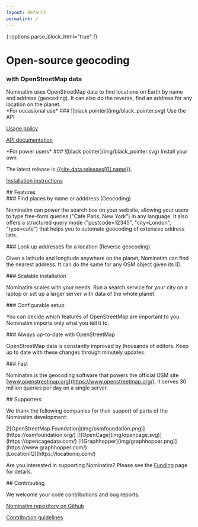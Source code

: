 ```yaml
---
layout: default
permalink: /
---
```


{::options parse_block_html="true" /}

<div class="section title-banner">
<h1>Open-source geocoding</h1>
<h3>with OpenStreetMap data</h3>
</div>

<div class="section description">
Nominatim uses OpenStreetMap data to find locations on Earth by name and
address (geocoding). It can also do the reverse, find an address for any
location on the planet.
</div>

<div class="section download-banner">
<div class="two-column">
<div class="column">
*For occasional use*
### ![black pointer](img/black_pointer.svg) Use the API

[Usage policy](https://operations.osmfoundation.org/policies/nominatim/)

[API documentation](release-docs/develop/api/Overview/)
</div>

<div class="column">
*For power users*
### ![black pointer](img/black_pointer.svg) Install your own

The latest release is [{{site.data.releases[0].name}}](https://www.nominatim.org/release/Nominatim-{{site.data.releases[0].name}}.tar.bz2).

[Installation instructions](release-docs/latest/admin/Installation/)

</div>
</div>
</div>

<div class="section features">
## Features

<div class="two-column">

<div class="featurebox">
### Find places by name or adddress (Geocoding)

Nominatim can power the search box on your website, allowing your users
to type free-form queries ("Cafe Paris, New York") in any language.
It also offers a structured query mode
("postcode=12345", "city=London", "type=cafe")
that helps you to automate geocoding of extensive address lists.
</div>


<div class="featurebox">
### Look up addresses for a location (Reverse geocoding)

Given a latitude and longitude anywhere on the planet, Nominatim can find the
nearest address. It can do the same for any OSM object
given its ID.
</div>
</div>

<div class="two-column">

<div class="featurebox">
### Scalable installation

Nominatim scales with your needs. Run a search service for your city
on a laptop or set up a larger server with data of the whole planet.
</div>

<div class="featurebox">
### Configurable setup

You can decide which features of OpenStreetMap are important to you.
Nominatim imports only what you tell it to.
</div>
</div>

<div class="two-column">

<div class="featurebox">
### Always up-to-date with OpenStreetMap

OpenStreetMap data is constantly improved by thousands of editors. Keep
up to date with these changes through minutely updates.
</div>

<div class="featurebox">
### Fast

Nominatim is the geocoding software that powers the
official OSM site [www.openstreetmap.org](https://www.openstreetmap.org/). It serves 30 million queries per
day on a single server.


</div>

</div>
</div>

<div class="section supporters">
## Supporters

We thank the following companies for their support of parts of the
Nominatim development:

<div class="big-supporter">
[![OpenStreetMap Foundation](img/osmfoundation.png)](https://osmfoundation.org/)
[![OpenCage](img/opencage.svg)](https://opencagedata.com/)
[![Graphhopper](img/graphhopper.png)](https://www.graphhopper.com/)
</div>

<div class="small-supporter">
[LocationIQ](https://locationiq.com/)
</div>
</div>

Are you interested in supporting Nominatim? Please see the [Funding](/funding)
page for details.

<div class="section contributing">
## Contributing

We welcome your code contributions and bug reports. 

[Nominatim repository on Github](https://github.com/osm-search/Nominatim)

[Contribution guidelines](https://github.com/osm-search/Nominatim/blob/master/CONTRIBUTING.md)

</div>
